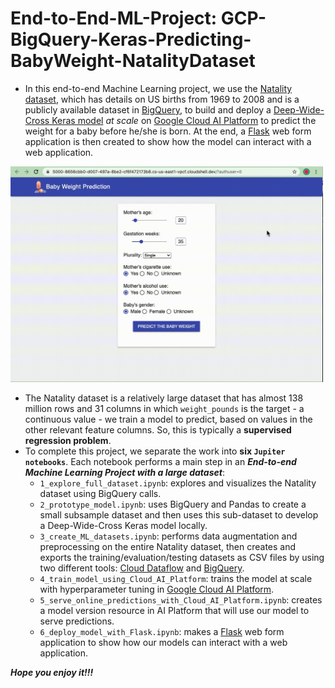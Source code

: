 # End-to-End-ML-Project: GCP-BigQuery-Keras-Predicting-BabyWeight-NatalityDataset
- In this end-to-end Machine Learning project, we use the  [Natality dataset](https://console.cloud.google.com/bigquery?project=bigquery-public-data&p=publicdata&d=samples&t=natality&page=table), which has details on US births from 1969 to 2008 and is a publicly available dataset in [BigQuery](https://cloud.google.com/bigquery/), to build and deploy a [Deep-Wide-Cross Keras model](https://keras.io/examples/structured_data/wide_deep_cross_networks/) *at scale* on [Google Cloud AI Platform](https://cloud.google.com/ai-platform/docs/technical-overview) to predict the weight for a baby before he/she is born. At the end, a [Flask](https://www.fullstackpython.com/flask.html) web form application is then created to show how the model can interact with a web application.

<img src="assets/Screen_Recording_Prediction.gif" width="500"/>


- The Natality dataset is a relatively large dataset that has almost 138 million rows and 31 columns in which `weight_pounds` is the target - a continuous value - we train a model to predict, based on values in the other relevant feature columns. So, this is typically a **supervised regression problem**.
- To complete this project, we separate the work into **six `Jupiter notebooks`**. Each notebook performs a main step in an ***End-to-end Machine Learning Project with a large dataset***:
  - `1_explore_full_dataset.ipynb`: explores and visualizes the Natality dataset using BigQuery calls.
  - `2_prototype_model.ipynb`: uses BigQuery and Pandas to create a small subsample dataset and then uses this sub-dataset to develop a Deep-Wide-Cross Keras model locally.
  - `3_create_ML_datasets.ipynb`: performs data augmentation and preprocessing on the entire Natality dataset, then creates and exports the training/evaluation/testing datasets as CSV files by using two different tools: [Cloud Dataflow](https://cloud.google.com/dataflow) and [BigQuery](https://cloud.google.com/bigquery/).
  - `4_train_model_using_Cloud_AI_Platform`: trains the model at scale with hyperparameter tuning in [Google Cloud AI Platform](https://cloud.google.com/ai-platform/docs/technical-overview).
  - `5_serve_online_predictions_with_Cloud_AI_Platform.ipynb`: creates a model version resource in AI Platform that will use our model to serve predictions.
  - `6_deploy_model_with_Flask.ipynb`: makes a [Flask](https://www.fullstackpython.com/flask.html) web form application to show how our models can interact with a web application.

***Hope you enjoy it!!!***
